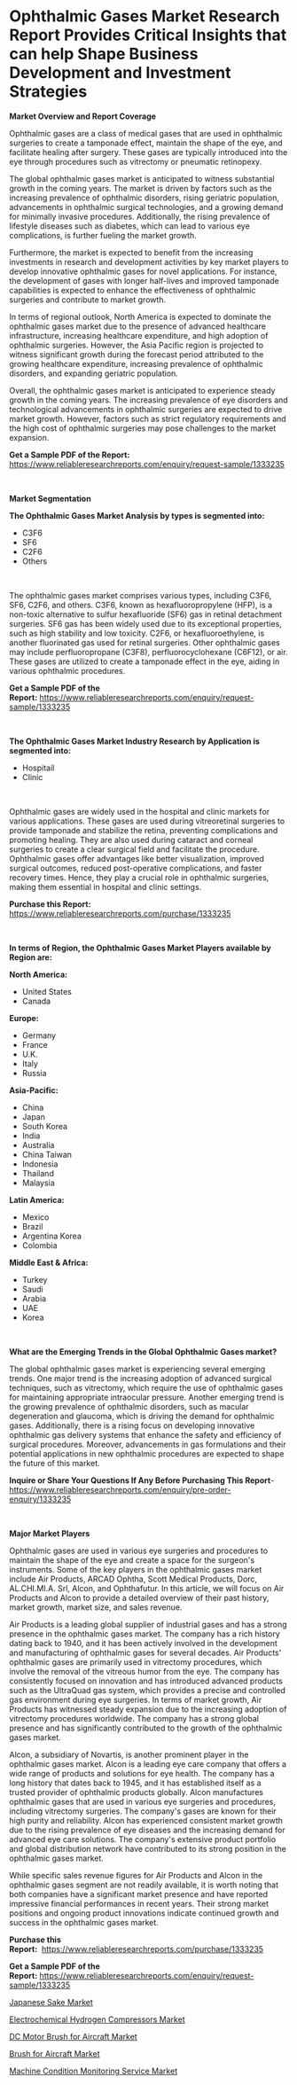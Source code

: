 <p><h1>Ophthalmic Gases Market Research Report Provides Critical Insights that can help Shape Business Development and Investment Strategies</h1></p><p><strong>Market Overview and Report Coverage</strong></p>
<p><p>Ophthalmic gases are a class of medical gases that are used in ophthalmic surgeries to create a tamponade effect, maintain the shape of the eye, and facilitate healing after surgery. These gases are typically introduced into the eye through procedures such as vitrectomy or pneumatic retinopexy.</p><p>The global ophthalmic gases market is anticipated to witness substantial growth in the coming years. The market is driven by factors such as the increasing prevalence of ophthalmic disorders, rising geriatric population, advancements in ophthalmic surgical technologies, and a growing demand for minimally invasive procedures. Additionally, the rising prevalence of lifestyle diseases such as diabetes, which can lead to various eye complications, is further fueling the market growth.</p><p>Furthermore, the market is expected to benefit from the increasing investments in research and development activities by key market players to develop innovative ophthalmic gases for novel applications. For instance, the development of gases with longer half-lives and improved tamponade capabilities is expected to enhance the effectiveness of ophthalmic surgeries and contribute to market growth.</p><p>In terms of regional outlook, North America is expected to dominate the ophthalmic gases market due to the presence of advanced healthcare infrastructure, increasing healthcare expenditure, and high adoption of ophthalmic surgeries. However, the Asia Pacific region is projected to witness significant growth during the forecast period attributed to the growing healthcare expenditure, increasing prevalence of ophthalmic disorders, and expanding geriatric population.</p><p>Overall, the ophthalmic gases market is anticipated to experience steady growth in the coming years. The increasing prevalence of eye disorders and technological advancements in ophthalmic surgeries are expected to drive market growth. However, factors such as strict regulatory requirements and the high cost of ophthalmic surgeries may pose challenges to the market expansion.</p></p>
<p><strong>Get a Sample PDF of the Report:</strong> <a href="https://www.reliableresearchreports.com/enquiry/request-sample/1333235">https://www.reliableresearchreports.com/enquiry/request-sample/1333235</a></p>
<p>&nbsp;</p>
<p><strong>Market Segmentation</strong></p>
<p><strong>The Ophthalmic Gases Market Analysis by types is segmented into:</strong></p>
<p><ul><li>C3F6</li><li>SF6</li><li>C2F6</li><li>Others</li></ul></p>
<p>&nbsp;</p>
<p><p>The ophthalmic gases market comprises various types, including C3F6, SF6, C2F6, and others. C3F6, known as hexafluoropropylene (HFP), is a non-toxic alternative to sulfur hexafluoride (SF6) gas in retinal detachment surgeries. SF6 gas has been widely used due to its exceptional properties, such as high stability and low toxicity. C2F6, or hexafluoroethylene, is another fluorinated gas used for retinal surgeries. Other ophthalmic gases may include perfluoropropane (C3F8), perfluorocyclohexane (C6F12), or air. These gases are utilized to create a tamponade effect in the eye, aiding in various ophthalmic procedures.</p></p>
<p><strong>Get a Sample PDF of the Report:</strong>&nbsp;<a href="https://www.reliableresearchreports.com/enquiry/request-sample/1333235">https://www.reliableresearchreports.com/enquiry/request-sample/1333235</a></p>
<p>&nbsp;</p>
<p><strong>The Ophthalmic Gases Market Industry Research by Application is segmented into:</strong></p>
<p><ul><li>Hospitail</li><li>Clinic</li></ul></p>
<p>&nbsp;</p>
<p><p>Ophthalmic gases are widely used in the hospital and clinic markets for various applications. These gases are used during vitreoretinal surgeries to provide tamponade and stabilize the retina, preventing complications and promoting healing. They are also used during cataract and corneal surgeries to create a clear surgical field and facilitate the procedure. Ophthalmic gases offer advantages like better visualization, improved surgical outcomes, reduced post-operative complications, and faster recovery times. Hence, they play a crucial role in ophthalmic surgeries, making them essential in hospital and clinic settings.</p></p>
<p><strong>Purchase this Report:</strong>&nbsp; <a href="https://www.reliableresearchreports.com/purchase/1333235">https://www.reliableresearchreports.com/purchase/1333235</a></p>
<p>&nbsp;</p>
<p><strong>In terms of Region, the Ophthalmic Gases Market Players available by Region are:</strong></p>
<p>
    <p> <strong> North America: </strong>
        <ul>
            <li>United States</li>
            <li>Canada</li>
        </ul>
        </p> 
    <p> <strong> Europe: </strong>
        <ul>
            <li>Germany</li>
            <li>France</li>
            <li>U.K.</li>
            <li>Italy</li>
            <li>Russia</li>
        </ul>
        </p> 
    <p> <strong> Asia-Pacific: </strong>
        <ul>
            <li>China</li>
            <li>Japan</li>
            <li>South Korea</li>
            <li>India</li>
            <li>Australia</li>
            <li>China Taiwan</li>
            <li>Indonesia</li>
            <li>Thailand</li>
            <li>Malaysia</li>
        </ul>
        </p> 
    <p> <strong> Latin America: </strong>
        <ul>
            <li>Mexico</li>
            <li>Brazil</li>
            <li>Argentina Korea</li>
            <li>Colombia</li>
        </ul>
        </p> 
    <p> <strong> Middle East & Africa: </strong>
        <ul>
            <li>Turkey</li>
            <li>Saudi</li>
            <li>Arabia</li>
            <li>UAE</li>
            <li>Korea</li>
        </ul>
    </p>
    </p>
<p>&nbsp;</p>
<p><strong>What are the Emerging Trends in the Global Ophthalmic Gases market?</strong></p>
<p><p>The global ophthalmic gases market is experiencing several emerging trends. One major trend is the increasing adoption of advanced surgical techniques, such as vitrectomy, which require the use of ophthalmic gases for maintaining appropriate intraocular pressure. Another emerging trend is the growing prevalence of ophthalmic disorders, such as macular degeneration and glaucoma, which is driving the demand for ophthalmic gases. Additionally, there is a rising focus on developing innovative ophthalmic gas delivery systems that enhance the safety and efficiency of surgical procedures. Moreover, advancements in gas formulations and their potential applications in new ophthalmic procedures are expected to shape the future of this market.</p></p>
<p><strong>Inquire or Share Your Questions If Any Before Purchasing This Report</strong>- <a href="https://www.reliableresearchreports.com/enquiry/pre-order-enquiry/1333235">https://www.reliableresearchreports.com/enquiry/pre-order-enquiry/1333235</a></p>
<p>&nbsp;</p>
<p><strong>Major Market Players</strong></p>
<p><p>Ophthalmic gases are used in various eye surgeries and procedures to maintain the shape of the eye and create a space for the surgeon's instruments. Some of the key players in the ophthalmic gases market include Air Products, ARCAD Ophtha, Scott Medical Products, Dorc, AL.CHI.MI.A. Srl, Alcon, and Ophthafutur. In this article, we will focus on Air Products and Alcon to provide a detailed overview of their past history, market growth, market size, and sales revenue.</p><p>Air Products is a leading global supplier of industrial gases and has a strong presence in the ophthalmic gases market. The company has a rich history dating back to 1940, and it has been actively involved in the development and manufacturing of ophthalmic gases for several decades. Air Products' ophthalmic gases are primarily used in vitrectomy procedures, which involve the removal of the vitreous humor from the eye. The company has consistently focused on innovation and has introduced advanced products such as the UltraQuad gas system, which provides a precise and controlled gas environment during eye surgeries. In terms of market growth, Air Products has witnessed steady expansion due to the increasing adoption of vitrectomy procedures worldwide. The company has a strong global presence and has significantly contributed to the growth of the ophthalmic gases market.</p><p>Alcon, a subsidiary of Novartis, is another prominent player in the ophthalmic gases market. Alcon is a leading eye care company that offers a wide range of products and solutions for eye health. The company has a long history that dates back to 1945, and it has established itself as a trusted provider of ophthalmic products globally. Alcon manufactures ophthalmic gases that are used in various eye surgeries and procedures, including vitrectomy surgeries. The company's gases are known for their high purity and reliability. Alcon has experienced consistent market growth due to the rising prevalence of eye diseases and the increasing demand for advanced eye care solutions. The company's extensive product portfolio and global distribution network have contributed to its strong position in the ophthalmic gases market.</p><p>While specific sales revenue figures for Air Products and Alcon in the ophthalmic gases segment are not readily available, it is worth noting that both companies have a significant market presence and have reported impressive financial performances in recent years. Their strong market positions and ongoing product innovations indicate continued growth and success in the ophthalmic gases market.</p></p>
<p><strong>Purchase this Report:</strong>&nbsp;&nbsp;<a href="https://www.reliableresearchreports.com/purchase/1333235">https://www.reliableresearchreports.com/purchase/1333235</a></p>
<p></p>
<p><strong>Get a Sample PDF of the Report:</strong>&nbsp;<a href="https://www.reliableresearchreports.com/enquiry/request-sample/1333235">https://www.reliableresearchreports.com/enquiry/request-sample/1333235</a></p>
<p><p><a href="https://medium.com/@jasperkuhic2023/japanese-sake-market-size-growth-forecast-2023-2030-a0994b1313c0">Japanese Sake Market</a></p><p><a href="https://github.com/sofayahoo2023/Market-Research-Report-List-1/blob/main/electrochemical-hydrogen-compressors-market.md">Electrochemical Hydrogen Compressors Market</a></p><p><a href="https://www.linkedin.com/pulse/dc-motor-brush-aircraft-market-challenges-opportunities-growth-jvrrc/">DC Motor Brush for Aircraft Market</a></p><p><a href="https://www.linkedin.com/pulse/brush-aircraft-market-size-share-global-analysis-report-2023-eblyc/">Brush for Aircraft Market</a></p><p><a href="https://github.com/pizolina/Market-Research-Report-List-1/blob/main/machine-condition-monitoring-service-market.md">Machine Condition Monitoring Service Market</a></p></p>